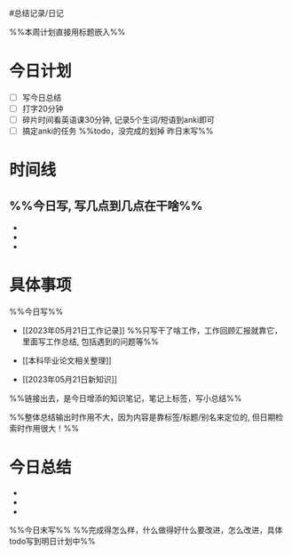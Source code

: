#总结记录/日记 

%%本周计划直接用标题嵌入%%

# 今日计划
- [ ] 写今日总结
- [ ] 打字20分钟
- [ ] 碎片时间看英语课30分钟, 记录5个生词/短语到anki即可
- [ ] 搞定anki的任务
%%todo，没完成的划掉 
昨日末写%%

# 时间线 
%%今日写, 写几点到几点在干啥%%
- 
- 
- 
- 

# 具体事项 
%%今日写%%
- [[2023年05月21日工作记录]]
%%只写干了啥工作，工作回顾汇报就靠它，里面写工作总结, 包括遇到的问题等%%
- [[本科毕业论文相关整理]]

- [[2023年05月21日新知识]]

%%链接出去，是今日增添的知识笔记，笔记上标签，写小总结%%

%%整体总结输出时作用不大，因为内容是靠标签/标题/别名来定位的, 但日期检索时作用很大！%%

# 今日总结
- 
- 
- 


%%今日末写%%
%%完成得怎么样，什么做得好什么要改进，怎么改进，具体todo写到明日计划中%%
